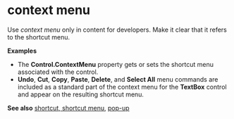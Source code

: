 # context menu

Use *context menu* only in content for developers. Make it clear that it refers to the shortcut menu.

**Examples**

- The **Control.ContextMenu** property gets or sets the shortcut menu associated with the control.
- **Undo**, **Cut**, **Copy**, **Paste**, **Delete**, and **Select All** menu commands are included as a standard part of the context menu for the **TextBox** control and appear on the resulting shortcut menu.

**See also** [shortcut, shortcut menu](../s/shortcut-shortcut-menu.md), [pop-up](../p/pop-up.md)
